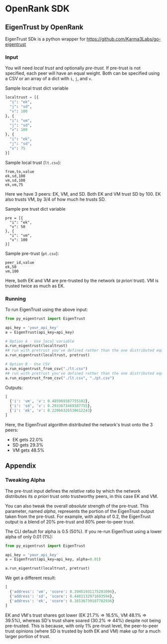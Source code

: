 # OpenRank SDK

## EigenTrust by OpenRank
EigenTrust SDk is a python wrapper for https://github.com/Karma3Labs/go-eigentrust

### Input

You will need *local trust* and optionally *pre-trust.*  If pre-trust is not specified, each peer will have an equal weight. Both can be specified
using a CSV or an array of a dict with `i`, `j`, and `v`.

Sample local trust dict variable

```python
localtrust = [{
  "i": "ek",
  "j": "sd",
  "v": 100
}, {
  "i": "vm",
  "j": "sd",
  "v": 100
}, {
  "i": "ek",
  "j": "sd",
  "v": 75
}]
```

Sample local trust (`lt.csv`):

```csv
from,to,value
ek,sd,100
vm,sd,100
ek,vm,75
```

Here we have 3 peers: EK, VM, and SD.
Both EK and VM trust SD by 100.
EK also trusts VM, by 3/4 of how much he trusts SD.

Sample pre trust dict variable
```csv
pre = [{
  "i": "ek",
  "v": 50
}, {
  "i": "vm",
  "v": 100
}]
```

Sample pre-trust (`pt.csv`):

```csv
peer_id,value
ek,50
vm,100
```

Here, both EK and VM are pre-trusted by the network (*a priori* trust).
VM is trusted twice as much as EK.

### Running

To run EigenTrust using the above input:

```python
from py_eigentrust import EigenTrust

api_key = 'your_api_key'
a = EigenTrust(api_key=api_key)

# Option A - Use local variable
a.run_eigentrust(localtrust)
## run with pretrust you've defined rather than the one distributed equally
a.run_eigentrust(localtrust, pretrust)

# Option B - Use CSV
a.run_eigentrust_from_csv("./lt.csv")
## run with pretrust you've defined rather than the one distributed equally
a.run_eigentrust_from_csv("./lt.csv", "./pt.csv")

```

Outputs:
```python
[
  {'i': 'vm', 'v': 0.485969387755102},
  {'i': 'sd', 'v': 0.2933673469387755},
  {'i': 'ek', 'v': 0.22066326530612243}
]
```

Here, the EigenTrust algorithm distributed the network's trust onto the 3 peers:

* EK gets 22.0%
* SD gets 29.3%
* VM gets 48.5%

## Appendix

### Tweaking Alpha

The pre-trust input defines the *relative* ratio
by which the network distributes its *a priori* trust onto trustworthy peers,
in this case EK and VM.

You can also tweak the overall *absolute* strength of the pre-trust.
This parameter, named *alpha*,
represents the portion of the EigenTrust output taken from the pre-trust.
For example, with alpha of 0.2, the EigenTrust output is a blend of 20%
pre-trust and 80% peer-to-peer trust.

The CLI default for alpha is 0.5 (50%).  If you re-run EigenTrust using a lower
alpha of only 0.01 (1%):

```python
from py_eigentrust import EigenTrust

api_key = 'your_api_key'
a = EigenTrust(api_key=api_key, alpha=0.01)

a.run_eigentrust(localtrust, pretrust)
```

We get a different result:

```python
[
  {'address': 'vm', 'score': 0.39451931175281096},
  {'address': 'sd', 'score': 0.4401132971693594},
  {'address': 'ek', 'score': 0.16536739107782936}
]
```

EK and VM's trust shares got lower (EK 21.7% ⇒ 16.5%, VM 48.1% ⇒ 39.5%),
whereas SD's trust share soared (30.2% ⇒ 44%) despite not being pre-trusted.
This is because, with only 1% pre-trust level,
the peer-to-peer trust opinions (where SD is trusted by both EK and VM)
make up for a much larger portion of trust.